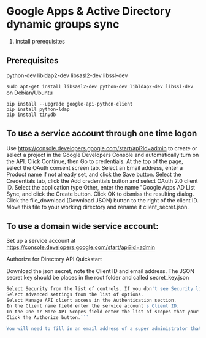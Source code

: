 # Google Apps & Active Directory dynamic groups sync

1. Install prerequisites

## Prerequisites

python-dev
libldap2-dev
libsasl2-dev
libssl-dev

```sudo apt-get install libsasl2-dev python-dev libldap2-dev libssl-dev``` on Debian/Ubuntu

```
pip install --upgrade google-api-python-client
pip install python-ldap
pip install tinydb
```

## To use a service account through one time logon


Use https://console.developers.google.com/start/api?id=admin to create or select a project in the Google Developers Console and automatically turn on the API. Click Continue, then Go to credentials.
At the top of the page, select the OAuth consent screen tab. Select an Email address, enter a Product name if not already set, and click the Save button.
Select the Credentials tab, click the Add credentials button and select OAuth 2.0 client ID.
Select the application type Other, enter the name "Google Apps AD List Sync, and click the Create button.
Click OK to dismiss the resulting dialog.
Click the file_download (Download JSON) button to the right of the client ID.
Move this file to your working directory and rename it client_secret.json.



## To use a domain wide service account: 

Set up a service account at https://console.developers.google.com/start/api?id=admin

Authorize for Directory API Quickstart

Download the json secret, note the Client ID and email address. The JSON secret key should be places in the root folder and called secret_key.json

```Go to your Google Apps domain’s Admin console.
Select Security from the list of controls. If you don't see Security listed, select More controls from the gray bar at the bottom of the page, then select Security from the list of controls.
Select Advanced settings from the list of options.
Select Manage API client access in the Authentication section.
In the Client name field enter the service account's Client ID.
In the One or More API Scopes field enter the list of scopes that your application should be granted access to (see image below). For example if you need domain-wide access to Users and Groups enter: https://www.googleapis.com/auth/admin.directory.user, https://www.googleapis.com/auth/admin.directory.group
Click the Authorize button.```

You will need to fill in an email address of a super administrator that your service account will impersonate